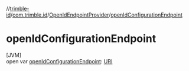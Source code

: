 //[trimble-id](../../../index.md)/[com.trimble.id](../index.md)/[OpenIdEndpointProvider](index.md)/[openIdConfigurationEndpoint](open-id-configuration-endpoint.md)

# openIdConfigurationEndpoint

[JVM]\
open var [openIdConfigurationEndpoint](open-id-configuration-endpoint.md): [URI](https://docs.oracle.com/javase/8/docs/api/java/net/URI.html)
